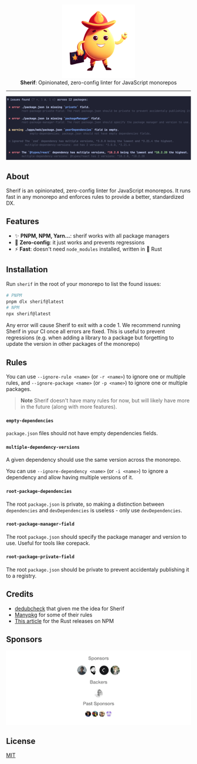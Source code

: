 <p align="center">
  <picture>
    <img alt="" height="200px" src="https://github.com/QuiiBz/sherif/blob/main/assets/logo.png" />
  </picture>
  <br />
  <b>Sherif</b>: Opinionated, zero-config linter for JavaScript monorepos
</p>

---

![Cover](https://github.com/QuiiBz/sherif/blob/main/assets/cover.png)

## About

Sherif is an opinionated, zero-config linter for JavaScript monorepos. It runs fast in any monorepo and enforces rules to provide a better, standardized DX.

## Features

- ✨ **PNPM, NPM, Yarn...**: sherif works with all package managers
- 🔎 **Zero-config**: it just works and prevents regressions
- ⚡ **Fast**: doesn't need `node_modules` installed, written in 🦀 Rust

## Installation

Run `sherif` in the root of your monorepo to list the found issues:

```bash
# PNPM
pnpm dlx sherif@latest
# NPM
npx sherif@latest
```

Any error will cause Sherif to exit with a code 1. We recommend running Sherif in your CI once all errors are fixed. This is useful to prevent regressions (e.g. when adding a library to a package but forgetting to update the version in other packages of the monorepo)

## Rules

You can use `--ignore-rule <name>` (or `-r <name>`) to ignore one or multiple rules, and `--ignore-package <name>` (or `-p <name>`) to ignore one or multiple packages.

> **Note**
> Sherif doesn't have many rules for now, but will likely have more in the future (along with more features).

#### `empty-dependencies`

`package.json` files should not have empty dependencies fields.

#### `multiple-dependency-versions`

A given dependency should use the same version across the monorepo.

You can use `--ignore-dependency <name>` (or `-i <name>`) to ignore a dependency and allow having multiple versions of it.

#### `root-package-dependencies`

The root `package.json` is private, so making a distinction between `dependencies` and `devDependencies` is useless - only use `devDependencies`.

#### `root-package-manager-field`

The root `package.json` should specify the package manager and version to use. Useful for tools like corepack.

#### `root-package-private-field`

The root `package.json` should be private to prevent accidentaly publishing it to a registry.

## Credits

- [dedubcheck](https://github.com/innovatrics/dedubcheck) that given me the idea for Sherif
- [Manypkg](https://github.com/Thinkmill/manypkg) for some of their rules
- [This article](https://blog.orhun.dev/packaging-rust-for-npm/) for the Rust releases on NPM

## Sponsors

![Sponsors](https://github.com/QuiiBz/dotfiles/blob/main/sponsors.png?raw=true)

## License

[MIT](./LICENSE)

